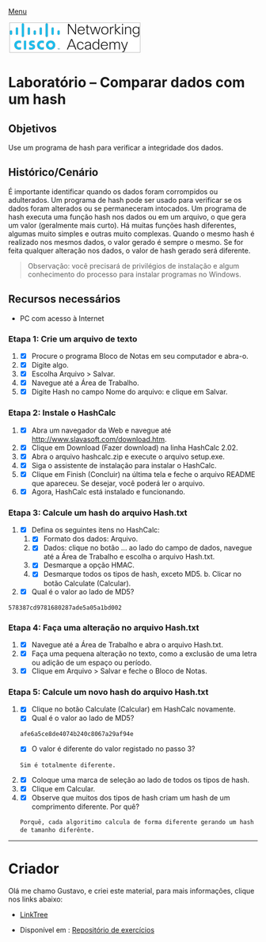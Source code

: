 [Menu](../README.md)

![imagem](img/cisco.png)

# Laboratório – Comparar dados com um hash

## Objetivos

Use um programa de hash para verificar a integridade dos dados.

## Histórico/Cenário

É importante identificar quando os dados foram corrompidos ou adulterados. Um programa de hash pode ser usado para verificar se os dados foram alterados ou se permaneceram intocados. Um programa de hash executa uma função hash nos dados ou em um arquivo, o que gera um valor (geralmente mais curto). Há muitas funções hash diferentes, algumas muito simples e outras muito complexas. Quando o mesmo hash é realizado nos mesmos dados, o valor gerado é sempre o mesmo. Se for feita qualquer alteração nos dados, o valor de hash gerado será diferente.

>  Observação: você precisará de privilégios de instalação e algum conhecimento do processo para instalar programas no Windows.

## Recursos necessários

* PC com acesso à Internet

### Etapa 1: Crie um arquivo de texto

1. - [x] Procure o programa Bloco de Notas em seu computador e abra-o.  
1. - [x]  Digite algo.
1. - [x]  Escolha Arquivo > Salvar.
1. - [x]  Navegue até a Área de Trabalho.
1. - [x]  Digite Hash no campo Nome do arquivo: e clique em Salvar.

### Etapa 2: Instale o HashCalc

1. - [x]  Abra um navegador da Web e navegue até http://www.slavasoft.com/download.htm.
1. - [x]  Clique em Download (Fazer download) na linha HashCalc 2.02.
1. - [x]  Abra o arquivo hashcalc.zip e execute o arquivo setup.exe.
1. - [x]  Siga o assistente de instalação para instalar o HashCalc.
1. - [x]  Clique em Finish (Concluir) na última tela e feche o arquivo README que apareceu. Se desejar, você poderá ler o arquivo.
1. - [x]  Agora, HashCalc está instalado e funcionando.

### Etapa 3: Calcule um hash do arquivo Hash.txt

1. - [x]  Defina os seguintes itens no HashCalc:
    1. - [x]  Formato dos dados: Arquivo.
    1. - [x]  Dados: clique no botão ... ao lado do campo de dados, navegue até a Área de Trabalho e escolha o arquivo Hash.txt.
    1. - [x]  Desmarque a opção HMAC.
    1. - [x]  Desmarque todos os tipos de hash, exceto MD5. b. Clicar no botão Calculate (Calcular).
1. - [x]  Qual é o valor ao lado de MD5?
```
578387cd9781680287ade5a05a1bd002
```

### Etapa 4: Faça uma alteração no arquivo Hash.txt

1. - [x]  Navegue até a Área de Trabalho e abra o arquivo Hash.txt.
1. - [x]  Faça uma pequena alteração no texto, como a exclusão de uma letra ou adição de um espaço ou período.
1. - [x] Clique em Arquivo > Salvar e feche o Bloco de Notas.

### Etapa 5: Calcule um novo hash do arquivo Hash.txt

1. - [x]  Clique no botão Calculate (Calcular) em HashCalc novamente.
	- [x] Qual é o valor ao lado de MD5?
	```
	afe6a5ce8de4074b240c8067a29af94e
	```
	- [x] O valor é diferente do valor registado no passo 3?
	```
	Sim é totalmente diferente.
	```
1. - [x] Coloque uma marca de seleção ao lado de todos os tipos de hash.
1. - [x]  Clique em Calcular.
1. - [x]  Observe que muitos dos tipos de hash criam um hash de um comprimento diferente. Por quê?
	```
	Porquê, cada algoritimo calcula de forma diferente gerando um hash de tamanho diferênte.
	```



***

# Criador
Olá me chamo Gustavo, e criei este material, para mais informações, clique nos links abaixo:

* [LinkTree](https://www.linktree.com.br/gusleaooliveira)


* Disponível em : [Repositório de exercícios](https://gusleaooliveira.github.io/posts/)

<script data-ad-client="ca-pub-3232624848043560" async src="https://pagead2.googlesyndication.com/pagead/js/adsbygoogle.js"></script>
